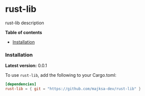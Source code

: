 # rust-lib

rust-lib description

**Table of contents**

- [Installation](#installation)

### Installation

**Latest version:** 0.0.1 <!-- x-release-please-version -->

To use `rust-lib`, add the following to your Cargo.toml:

```toml
[dependencies]
rust-lib = { git = "https://github.com/majksa-dev/rust-lib" }
```
